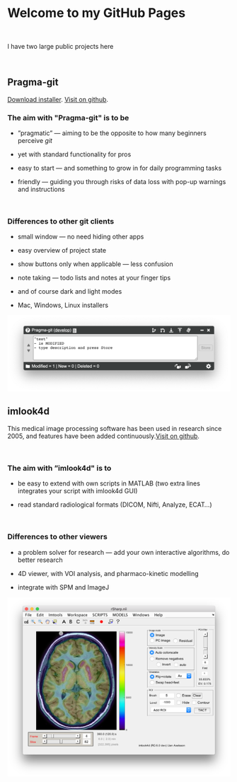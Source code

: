Welcome to my GitHub Pages
==========================

 

I have two large public projects here

 

**Pragma-git**
--------------

[Download
installer](https://www.dropbox.com/sh/wyrx7fq9nuvfgnb/AABHgmInOA2NinioGCYEE208a?dl=0&lst=).
[Visit on github](https://janaxelsson.github.io/Pragma-git/).

### The aim with "Pragma-git" is to be

-   ”pragmatic” — aiming to be the opposite to how many beginners perceive *git*

-   yet with standard functionality for pros

-   easy to start — and something to grow in for daily programming tasks

-   friendly — guiding you through risks of data loss with pop-up warnings and
    instructions

 

### Differences to other git clients

-   small window — no need hiding other apps

-   easy overview of project state

-   show buttons only when applicable — less confusion

-   note taking — todo lists and notes at your finger tips

-   and of course dark and light modes

-   Mac, Windows, Linux installers

![](https://raw.githubusercontent.com/JanAxelsson/Pragma-git/master/images/Pragma-git-screen-shot.png)

**imlook4d**
------------

This medical image processing software has been used in research since 2005, and
features have been added continuously.[Visit on
github](https://janaxelsson.github.io/imlook4d/).

 

### The aim with ”imlook4d" is to 

-   be easy to extend with own scripts in MATLAB (two extra lines integrates
    your script with imlook4d GUI)

-   read standard radiological formats (DICOM, Nifti, Analyze, ECAT…)

 

### Differences to other viewers

-   a problem solver for research — add your own interactive algorithms, do
    better research

-   4D viewer, with VOI analysis, and pharmaco-kinetic modelling

-   integrate with SPM and ImageJ

![](https://raw.githubusercontent.com/JanAxelsson/imlook4d/develop/Imlook4d_PET_MRI_screenshot.png)
